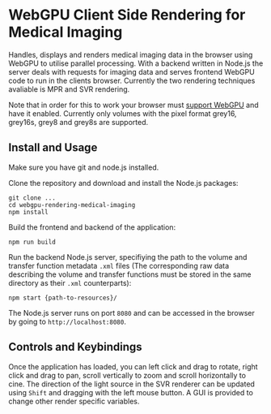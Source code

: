 # WebGPU Client Side Rendering for Medical Imaging

Handles, displays and renders medical imaging data in the browser using WebGPU to utilise parallel processing. With a backend written in Node.js the server deals with requests for imaging data and serves frontend WebGPU code to run in the clients browser. Currently the two rendering techniques avaliable is MPR and SVR rendering.

Note that in order for this to work your browser must [support WebGPU](https://github.com/gpuweb/gpuweb/wiki/Implementation-Status) and have it enabled. Currently only volumes with the pixel format grey16, grey16s, grey8 and grey8s are supported.

## Install and Usage
Make sure you have git and node.js installed.

Clone the repository and download and install the Node.js packages:
```
git clone ...
cd webgpu-rendering-medical-imaging
npm install
```
Build the frontend and backend of the application:
```
npm run build
```
Run the backend Node.js server, specifiying the path to the volume and transfer function metadata `.xml` files (The corresponding raw data describing the volume and transfer functions must be stored in the same directory as their `.xml` counterparts):
```
npm start {path-to-resources}/
```
The Node.js server runs on port `8080` and can be accessed in the browser by going to `http://localhost:8080`.

## Controls and Keybindings
Once the application has loaded, you can left click and drag to rotate, right click and drag to pan, scroll vertically to 
zoom and scroll horizontally to cine. The direction of the light source in the SVR renderer can be updated using `Shift` and dragging with the left mouse button. A GUI is provided to change other render specific variables.
